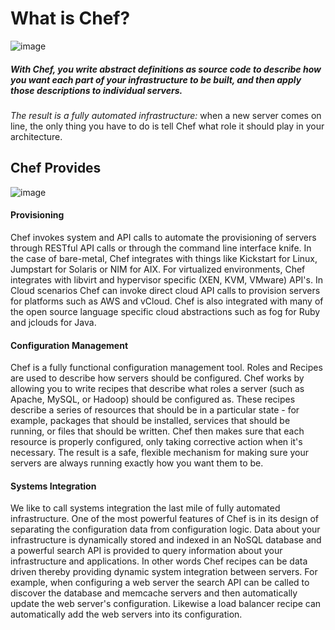 What is Chef?
=============

![image](../attachments/7274862/19005442.jpg)

##### With Chef, you write abstract definitions as source code to describe how you want each part of your infrastructure to be built, and then apply those descriptions to individual servers.   
  
*The result is a fully automated infrastructure:* when a new server comes on line, the only thing you have to do is tell Chef what role it should play in your architecture.

Chef Provides
-------------

![image](../attachments/7274862/8060929.png)

#### Provisioning

Chef invokes system and API calls to automate the provisioning of
servers through RESTful API calls or through the command line interface
knife. In the case of bare-metal, Chef integrates with things like
Kickstart for Linux, Jumpstart for Solaris or NIM for AIX. For
virtualized environments, Chef integrates with libvirt and hypervisor
specific (XEN, KVM, VMware) API's. In Cloud scenarios Chef can invoke
direct cloud API calls to provision servers for platforms such as AWS
and vCloud. Chef is also integrated with many of the open source
language specific cloud abstractions such as fog for Ruby and jclouds
for Java.

#### Configuration Management

Chef is a fully functional configuration management tool. Roles and
Recipes are used to describe how servers should be configured. Chef
works by allowing you to write recipes that describe what roles a server
(such as Apache, MySQL, or Hadoop) should be configured as. These
recipes describe a series of resources that should be in a particular
state - for example, packages that should be installed, services that
should be running, or files that should be written. Chef then makes sure
that each resource is properly configured, only taking corrective action
when it's necessary. The result is a safe, flexible mechanism for making
sure your servers are always running exactly how you want them to be.

#### Systems Integration

We like to call systems integration the last mile of fully automated
infrastructure. One of the most powerful features of Chef is in its
design of separating the configuration data from configuration logic.
Data about your infrastructure is dynamically stored and indexed in an
NoSQL database and a powerful search API is provided to query
information about your infrastructure and applications. In other words
Chef recipes can be data driven thereby providing dynamic system
integration between servers. For example, when configuring a web server
the search API can be called to discover the database and memcache
servers and then automatically update the web server's configuration.
Likewise a load balancer recipe can automatically add the web servers
into its configuration.

  
  
  
  
  
  
  

  
